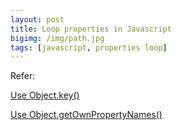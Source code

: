 ```yaml
---
layout: post
title: Loop properties in Javascript
bigimg: /img/path.jpg
tags: [javascript, properties loop]
---
```




Refer: 

[Use Object.key()](https://developer.mozilla.org/en-US/docs/Web/JavaScript/Reference/Global_Objects/Object/keys)

[Use Object.getOwnPropertyNames()](https://developer.mozilla.org/en-US/docs/Web/JavaScript/Reference/Global_Objects/Object/getOwnPropertyNames)

